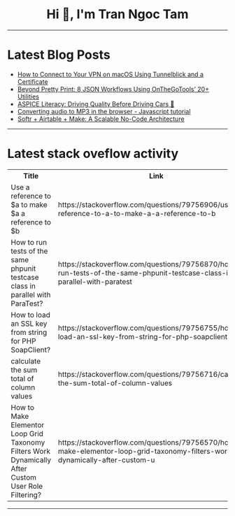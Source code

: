 <h1 align="center">Hi 👋, I'm Tran Ngoc Tam</h1>

---

# Latest Blog Posts 
<!-- BLOG-POST-LIST:START -->
- [How to Connect to Your VPN on macOS Using Tunnelblick and a Certificate](https://dev.to/icyy_bee/how-to-connect-to-your-vpn-on-macos-using-tunnelblick-and-a-certificate-5hig)
- [Beyond Pretty Print: 8 JSON Workflows Using OnTheGoTools’ 20+ Utilities](https://dev.to/vimal-patel/beyond-pretty-print-8-json-workflows-using-onthegotools-20-utilities-5gd)
- [ASPICE Literacy: Driving Quality Before Driving Cars 🏁](https://dev.to/abdulosman/aspice-literacy-driving-quality-before-driving-cars-4hhp)
- [Converting audio to MP3 in the browser - Javascript tutorial](https://dev.to/tiagosilvapereira/converting-audio-to-mp3-in-the-browser-javascript-tutorial-1dcm)
- [Softr + Airtable + Make: A Scalable No-Code Architecture](https://dev.to/alifar/softr-airtable-make-a-scalable-no-code-architecture-for-developers-c0b)
<!-- BLOG-POST-LIST:END -->

---

# Latest stack oveflow activity
<table>
  <tr><th>Title</th><th>Link</th></tr>
  <!-- STACKOVERFLOW:START --><tr><td>Use a reference to $a to make $a a reference to $b</td><td>https://stackoverflow.com/questions/79756906/use-a-reference-to-a-to-make-a-a-reference-to-b</td></tr><tr><td>How to run tests of the same phpunit testcase class in parallel with ParaTest?</td><td>https://stackoverflow.com/questions/79756870/how-to-run-tests-of-the-same-phpunit-testcase-class-in-parallel-with-paratest</td></tr><tr><td>How to load an SSL key from string for PHP SoapClient?</td><td>https://stackoverflow.com/questions/79756755/how-to-load-an-ssl-key-from-string-for-php-soapclient</td></tr><tr><td>calculate the sum total of column values</td><td>https://stackoverflow.com/questions/79756716/calculate-the-sum-total-of-column-values</td></tr><tr><td>How to Make Elementor Loop Grid Taxonomy Filters Work Dynamically After Custom User Role Filtering?</td><td>https://stackoverflow.com/questions/79756570/how-to-make-elementor-loop-grid-taxonomy-filters-work-dynamically-after-custom-u</td></tr><!-- STACKOVERFLOW:END -->
</table>

---


